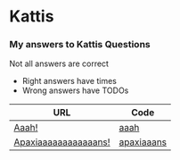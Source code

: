 # Kattis
### My answers to Kattis Questions

Not all answers are correct
  - Right answers have times
  - Wrong answers have TODOs

URL | Code
--- | ---
[Aaah!](https://open.kattis.com/problems/aaah) | [aaah](../aaah)
[Apaxiaaaaaaaaaaaans!](https://open.kattis.com/problems/apaxiaaans) | [apaxiaaans](../apaxiaaans)

